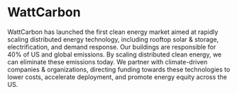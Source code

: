 # WattCarbon

WattCarbon has launched the first clean energy market aimed at rapidly scaling distributed energy technology, including rooftop solar & storage, electrification, and demand response. Our buildings are responsible for 40% of US and global emissions. By scaling distributed clean energy, we can eliminate these emissions today. We partner with climate-driven companies & organizations, directing funding towards these technologies to lower costs, accelerate deployment, and promote energy equity across the US.

